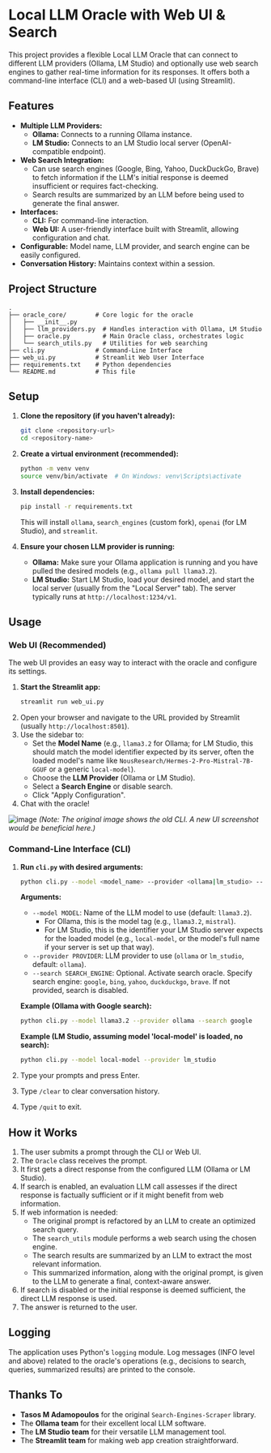 # Local LLM Oracle with Web UI & Search

This project provides a flexible Local LLM Oracle that can connect to different LLM providers (Ollama, LM Studio) and optionally use web search engines to gather real-time information for its responses. It offers both a command-line interface (CLI) and a web-based UI (using Streamlit).

## Features

- **Multiple LLM Providers:**
    - **Ollama:** Connects to a running Ollama instance.
    - **LM Studio:** Connects to an LM Studio local server (OpenAI-compatible endpoint).
- **Web Search Integration:**
    - Can use search engines (Google, Bing, Yahoo, DuckDuckGo, Brave) to fetch information if the LLM's initial response is deemed insufficient or requires fact-checking.
    - Search results are summarized by an LLM before being used to generate the final answer.
- **Interfaces:**
    - **CLI:** For command-line interaction.
    - **Web UI:** A user-friendly interface built with Streamlit, allowing configuration and chat.
- **Configurable:** Model name, LLM provider, and search engine can be easily configured.
- **Conversation History:** Maintains context within a session.

## Project Structure

```
.
├── oracle_core/        # Core logic for the oracle
│   ├── __init__.py
│   ├── llm_providers.py  # Handles interaction with Ollama, LM Studio
│   ├── oracle.py         # Main Oracle class, orchestrates logic
│   └── search_utils.py   # Utilities for web searching
├── cli.py              # Command-Line Interface
├── web_ui.py           # Streamlit Web User Interface
├── requirements.txt    # Python dependencies
└── README.md           # This file
```

## Setup

1.  **Clone the repository (if you haven't already):**
    ```bash
    git clone <repository-url>
    cd <repository-name>
    ```

2.  **Create a virtual environment (recommended):**
    ```bash
    python -m venv venv
    source venv/bin/activate  # On Windows: venv\Scripts\activate
    ```

3.  **Install dependencies:**
    ```bash
    pip install -r requirements.txt
    ```
    This will install `ollama`, `search_engines` (custom fork), `openai` (for LM Studio), and `streamlit`.

4.  **Ensure your chosen LLM provider is running:**
    *   **Ollama:** Make sure your Ollama application is running and you have pulled the desired models (e.g., `ollama pull llama3.2`).
    *   **LM Studio:** Start LM Studio, load your desired model, and start the local server (usually from the "Local Server" tab). The server typically runs at `http://localhost:1234/v1`.

## Usage

### Web UI (Recommended)

The web UI provides an easy way to interact with the oracle and configure its settings.

1.  **Start the Streamlit app:**
    ```bash
    streamlit run web_ui.py
    ```
2.  Open your browser and navigate to the URL provided by Streamlit (usually `http://localhost:8501`).
3.  Use the sidebar to:
    *   Set the **Model Name** (e.g., `llama3.2` for Ollama; for LM Studio, this should match the model identifier expected by its server, often the loaded model's name like `NousResearch/Hermes-2-Pro-Mistral-7B-GGUF` or a generic `local-model`).
    *   Choose the **LLM Provider** (Ollama or LM Studio).
    *   Select a **Search Engine** or disable search.
    *   Click "Apply Configuration".
4.  Chat with the oracle!

![image](https://github.com/user-attachments/assets/09423e76-2797-44fa-a8e6-c2ff025f3e25)
*(Note: The original image shows the old CLI. A new UI screenshot would be beneficial here.)*

### Command-Line Interface (CLI)

1.  **Run `cli.py` with desired arguments:**
    ```bash
    python cli.py --model <model_name> --provider <ollama|lm_studio> --search <search_engine_name>
    ```
    **Arguments:**
    *   `--model MODEL`: Name of the LLM model to use (default: `llama3.2`).
        *   For Ollama, this is the model tag (e.g., `llama3.2`, `mistral`).
        *   For LM Studio, this is the identifier your LM Studio server expects for the loaded model (e.g., `local-model`, or the model's full name if your server is set up that way).
    *   `--provider PROVIDER`: LLM provider to use (`ollama` or `lm_studio`, default: `ollama`).
    *   `--search SEARCH_ENGINE`: Optional. Activate search oracle. Specify search engine: `google`, `bing`, `yahoo`, `duckduckgo`, `brave`. If not provided, search is disabled.

    **Example (Ollama with Google search):**
    ```bash
    python cli.py --model llama3.2 --provider ollama --search google
    ```
    **Example (LM Studio, assuming model 'local-model' is loaded, no search):**
    ```bash
    python cli.py --model local-model --provider lm_studio
    ```

2.  Type your prompts and press Enter.
3.  Type `/clear` to clear conversation history.
4.  Type `/quit` to exit.

## How it Works

1.  The user submits a prompt through the CLI or Web UI.
2.  The `Oracle` class receives the prompt.
3.  It first gets a direct response from the configured LLM (Ollama or LM Studio).
4.  If search is enabled, an evaluation LLM call assesses if the direct response is factually sufficient or if it might benefit from web information.
5.  If web information is needed:
    *   The original prompt is refactored by an LLM to create an optimized search query.
    *   The `search_utils` module performs a web search using the chosen engine.
    *   The search results are summarized by an LLM to extract the most relevant information.
    *   This summarized information, along with the original prompt, is given to the LLM to generate a final, context-aware answer.
6.  If search is disabled or the initial response is deemed sufficient, the direct LLM response is used.
7.  The answer is returned to the user.

## Logging

The application uses Python's `logging` module. Log messages (INFO level and above) related to the oracle's operations (e.g., decisions to search, queries, summarized results) are printed to the console.

## Thanks To

-   **Tasos M Adamopoulos** for the original `Search-Engines-Scraper` library.
-   The **Ollama team** for their excellent local LLM software.
-   The **LM Studio team** for their versatile LLM management tool.
-   The **Streamlit team** for making web app creation straightforward.

